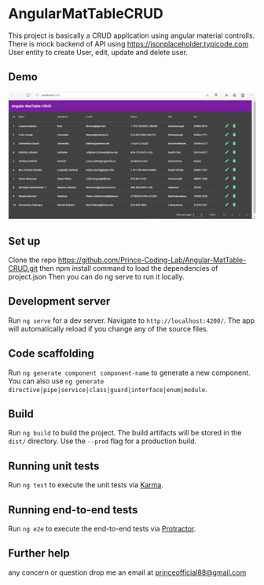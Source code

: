 # AngularMatTableCRUD

This project is basically a CRUD application using angular material controlls. There is mock backend of API using https://jsonplaceholder.typicode.com User entity to create User, edit, update and delete user. 

## Demo 
![demo](https://github.com/Prince-Coding-Lab/Angular-MatTable-CRUD/blob/master/demoapp.gif)

## Set up
Clone the repo https://github.com/Prince-Coding-Lab/Angular-MatTable-CRUD.git 
then npm install command to load the dependencies of project.json 
Then you can do ng serve to run it locally. 


## Development server

Run `ng serve` for a dev server. Navigate to `http://localhost:4200/`. The app will automatically reload if you change any of the source files.

## Code scaffolding

Run `ng generate component component-name` to generate a new component. You can also use `ng generate directive|pipe|service|class|guard|interface|enum|module`.

## Build

Run `ng build` to build the project. The build artifacts will be stored in the `dist/` directory. Use the `--prod` flag for a production build.

## Running unit tests

Run `ng test` to execute the unit tests via [Karma](https://karma-runner.github.io).

## Running end-to-end tests

Run `ng e2e` to execute the end-to-end tests via [Protractor](http://www.protractortest.org/).

## Further help

any concern or question drop me an email at princeofficial88@gmail.com

